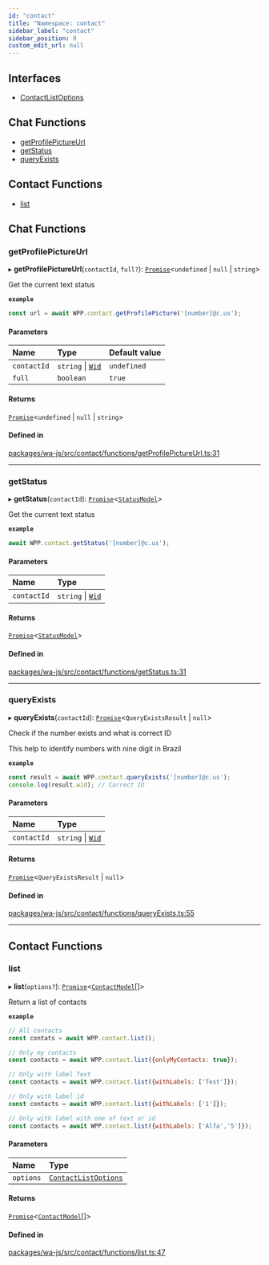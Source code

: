 ```yaml
---
id: "contact"
title: "Namespace: contact"
sidebar_label: "contact"
sidebar_position: 0
custom_edit_url: null
---
```


## Interfaces

- [ContactListOptions](../interfaces/contact.ContactListOptions.md)

## Chat Functions

- [getProfilePictureUrl](contact.md#getprofilepictureurl)
- [getStatus](contact.md#getstatus)
- [queryExists](contact.md#queryexists)

## Contact Functions

- [list](contact.md#list)

## Chat Functions

### getProfilePictureUrl

▸ **getProfilePictureUrl**(`contactId`, `full?`): [`Promise`]( https://developer.mozilla.org/en-US/docs/Web/JavaScript/Reference/Global_Objects/Promise )<`undefined` \| ``null`` \| `string`\>

Get the current text status

**`example`**
```javascript
const url = await WPP.contact.getProfilePicture('[number]@c.us');
```

#### Parameters

| Name | Type | Default value |
| :------ | :------ | :------ |
| `contactId` | `string` \| [`Wid`](../classes/whatsapp.Wid.md) | `undefined` |
| `full` | `boolean` | `true` |

#### Returns

[`Promise`]( https://developer.mozilla.org/en-US/docs/Web/JavaScript/Reference/Global_Objects/Promise )<`undefined` \| ``null`` \| `string`\>

#### Defined in

[packages/wa-js/src/contact/functions/getProfilePictureUrl.ts:31](https://github.com/wppconnect-team/wa-js/blob/main/src/contact/functions/getProfilePictureUrl.ts#L31)

___

### getStatus

▸ **getStatus**(`contactId`): [`Promise`]( https://developer.mozilla.org/en-US/docs/Web/JavaScript/Reference/Global_Objects/Promise )<[`StatusModel`](../classes/whatsapp.StatusModel.md)\>

Get the current text status

**`example`**
```javascript
await WPP.contact.getStatus('[number]@c.us');
```

#### Parameters

| Name | Type |
| :------ | :------ |
| `contactId` | `string` \| [`Wid`](../classes/whatsapp.Wid.md) |

#### Returns

[`Promise`]( https://developer.mozilla.org/en-US/docs/Web/JavaScript/Reference/Global_Objects/Promise )<[`StatusModel`](../classes/whatsapp.StatusModel.md)\>

#### Defined in

[packages/wa-js/src/contact/functions/getStatus.ts:31](https://github.com/wppconnect-team/wa-js/blob/main/src/contact/functions/getStatus.ts#L31)

___

### queryExists

▸ **queryExists**(`contactId`): [`Promise`]( https://developer.mozilla.org/en-US/docs/Web/JavaScript/Reference/Global_Objects/Promise )<`QueryExistsResult` \| ``null``\>

Check if the number exists and what is correct ID

This help to identify numbers with nine digit in Brazil

**`example`**
```javascript
const result = await WPP.contact.queryExists('[number]@c.us');
console.log(result.wid); // Correct ID
```

#### Parameters

| Name | Type |
| :------ | :------ |
| `contactId` | `string` \| [`Wid`](../classes/whatsapp.Wid.md) |

#### Returns

[`Promise`]( https://developer.mozilla.org/en-US/docs/Web/JavaScript/Reference/Global_Objects/Promise )<`QueryExistsResult` \| ``null``\>

#### Defined in

[packages/wa-js/src/contact/functions/queryExists.ts:55](https://github.com/wppconnect-team/wa-js/blob/main/src/contact/functions/queryExists.ts#L55)

___

## Contact Functions

### list

▸ **list**(`options?`): [`Promise`]( https://developer.mozilla.org/en-US/docs/Web/JavaScript/Reference/Global_Objects/Promise )<[`ContactModel`](../classes/whatsapp.ContactModel.md)[]\>

Return a list of contacts

**`example`**
```javascript
// All contacts
const contats = await WPP.contact.list();

// Only my contacts
const contacts = await WPP.contact.list({onlyMyContacts: true});

// Only with label Text
const contacts = await WPP.contact.list({withLabels: ['Test']});

// Only with label id
const contacts = await WPP.contact.list({withLabels: ['1']});

// Only with label with one of text or id
const contacts = await WPP.contact.list({withLabels: ['Alfa','5']});
```

#### Parameters

| Name | Type |
| :------ | :------ |
| `options` | [`ContactListOptions`](../interfaces/contact.ContactListOptions.md) |

#### Returns

[`Promise`]( https://developer.mozilla.org/en-US/docs/Web/JavaScript/Reference/Global_Objects/Promise )<[`ContactModel`](../classes/whatsapp.ContactModel.md)[]\>

#### Defined in

[packages/wa-js/src/contact/functions/list.ts:47](https://github.com/wppconnect-team/wa-js/blob/main/src/contact/functions/list.ts#L47)
